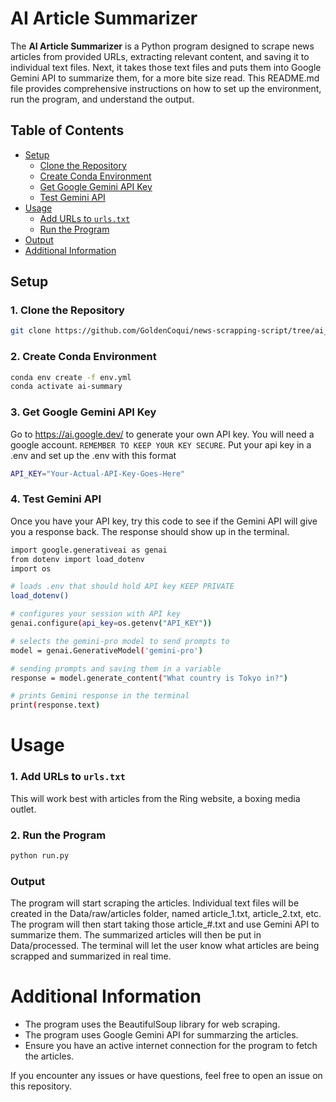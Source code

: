 # AI Article Summarizer

The **AI Article Summarizer** is a Python program designed to scrape news articles from provided URLs, extracting relevant content, and saving it to individual text files.  Next, it takes those text files and puts them into Google Gemini API to summarize them, for a more bite size read. This README.md file provides comprehensive instructions on how to set up the environment, run the program, and understand the output.

## Table of Contents

- [Setup](#setup)
  - [Clone the Repository](#1-clone-the-repository)
  - [Create Conda Environment](#2-create-conda-environment)
  - [Get Google Gemini API Key](#3-get-google-gemini-api-key)
  - [Test Gemini API](#4-test-gemini-api)
- [Usage](#usage)
  - [Add URLs to `urls.txt`](#1-add-urls-to-urlstxt)
  - [Run the Program](#2-run-the-program)
- [Output](#output)
- [Additional Information](#additional-information)

## Setup

### 1. Clone the Repository

```bash
git clone https://github.com/GoldenCoqui/news-scrapping-script/tree/ai_summary
```

### 2. Create Conda Environment

```bash
conda env create -f env.yml
conda activate ai-summary
```

### 3. Get Google Gemini API Key
Go to https://ai.google.dev/ to generate your own API key. You will need a google account. `REMEMBER TO KEEP YOUR KEY SECURE`. Put your api key in a .env and set up the .env with this format

```bash
API_KEY="Your-Actual-API-Key-Goes-Here"
```
### 4. Test Gemini API
Once you have your API key, try this code to see if the Gemini API will give you a response back.  The response should show up in the terminal.

```bash
import google.generativeai as genai
from dotenv import load_dotenv
import os

# loads .env that should hold API key KEEP PRIVATE
load_dotenv()

# configures your session with API key
genai.configure(api_key=os.getenv("API_KEY"))

# selects the gemini-pro model to send prompts to
model = genai.GenerativeModel('gemini-pro')

# sending prompts and saving them in a variable
response = model.generate_content("What country is Tokyo in?")

# prints Gemini response in the terminal
print(response.text)
```

# Usage

### 1. Add URLs to `urls.txt`

This will work best with articles from the Ring website,  a boxing media outlet.

### 2. Run the Program

```bash
python run.py
```
### Output

The program will start scraping the articles. Individual text files will be created in the Data/raw/articles folder, named article_1.txt, article_2.txt, etc.  The program will then start taking those article_#.txt and use Gemini API to summarize them. The summarized articles will then be put in Data/processed.  The terminal will let the user know what articles are being scrapped and summarized in real time.

# Additional Information

   - The program uses the BeautifulSoup library for web scraping.
   - The program uses Google Gemini API for summarzing the articles.
   - Ensure you have an active internet connection for the program to fetch the articles.

If you encounter any issues or have questions, feel free to open an issue on this repository.
